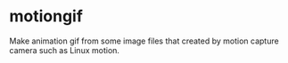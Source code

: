 motiongif
=========

Make animation gif from some image files that created by motion capture camera such as Linux motion.
